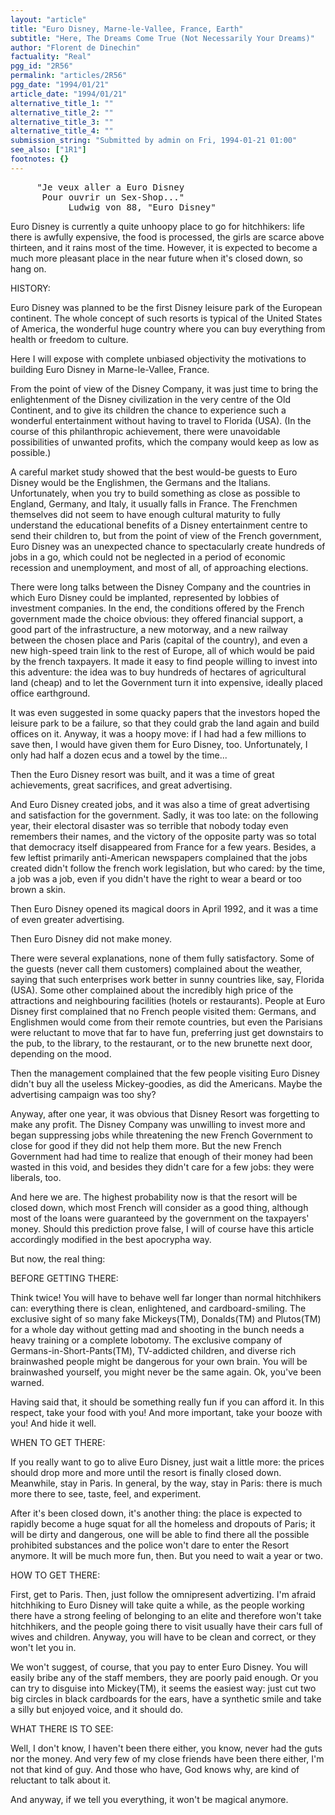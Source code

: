 ```yaml
---
layout: "article"
title: "Euro Disney, Marne-le-Vallee, France, Earth"
subtitle: "Here, The Dreams Come True (Not Necessarily Your Dreams)"
author: "Florent de Dinechin"
factuality: "Real"
pgg_id: "2R56"
permalink: "articles/2R56"
pgg_date: "1994/01/21"
article_date: "1994/01/21"
alternative_title_1: ""
alternative_title_2: ""
alternative_title_3: ""
alternative_title_4: ""
submission_string: "Submitted by admin on Fri, 1994-01-21 01:00"
see_also: ["1R1"]
footnotes: {}
---
```

<div>
<pre>
     "Je veux aller a Euro Disney
      Pour ouvrir un Sex-Shop..."
           Ludwig von 88, "Euro Disney"
</pre>
<p>Euro Disney is currently a quite unhoopy place to go for hitchhikers: life there is awfully expensive, the food is processed, the girls are scarce above thirteen, and it rains most of the time. However, it is expected to become a much more pleasant place in the near future when it's closed down, so hang on.</p>
<p>HISTORY:</p>
<p>Euro Disney was planned to be the first Disney leisure park of the European continent. The whole concept of such resorts is typical of the United States of America, the wonderful huge country where you can buy everything from health or freedom to culture.</p>
<p>Here I will expose with complete unbiased objectivity the motivations to building Euro Disney in Marne-le-Vallee, France.</p>
<p>From the point of view of the Disney Company, it was just time to bring the enlightenment of the Disney civilization in the very centre of the Old Continent, and to give its children the chance to experience such a wonderful entertainment without having to travel to Florida (USA). (In the course of this philanthropic achievement, there were unavoidable possibilities of unwanted profits, which the company would keep as low as possible.)</p>
<p>A careful market study showed that the best would-be guests to Euro Disney would be the Englishmen, the Germans and the Italians. Unfortunately, when you try to build something as close as possible to England, Germany, and Italy, it usually falls in France. The Frenchmen themselves did not seem to have enough cultural maturity to fully understand the educational benefits of a Disney entertainment centre to send their children to, but from the point of view of the French government, Euro Disney was an unexpected chance to spectacularly create hundreds of jobs in a go, which could not be neglected in a period of economic recession and unemployment, and most of all, of approaching elections.</p>
<p>There were long talks between the Disney Company and the countries in which Euro Disney could be implanted, represented by lobbies of investment companies. In the end, the conditions offered by the French government made the choice obvious: they offered financial support, a good part of the infrastructure, a new motorway, and a new railway between the chosen place and Paris (capital of the country), and even a new high-speed train link to the rest of Europe, all of which would be paid by the french taxpayers. It made it easy to find people willing to invest into this adventure: the idea was to buy hundreds of hectares of agricultural land (cheap) and to let the Government turn it into expensive, ideally placed office earthground.</p>
<p>It was even suggested in some quacky papers that the investors hoped the leisure park to be a failure, so that they could grab the land again and build offices on it. Anyway, it was a hoopy move: if I had had a few millions to save then, I would have given them for Euro Disney, too. Unfortunately, I only had half a dozen ecus and a towel by the time...</p>
<p>Then the Euro Disney resort was built, and it was a time of great achievements, great sacrifices, and great advertising.</p>
<p>And Euro Disney created jobs, and it was also a time of great advertising and satisfaction for the government. Sadly, it was too late: on the following year, their electoral disaster was so terrible that nobody today even remembers their names, and the victory of the opposite party was so total that democracy itself disappeared from France for a few years. Besides, a few leftist primarily anti-American newspapers complained that the jobs created didn't follow the french work legislation, but who cared: by the time, a job was a job, even if you didn't have the right to wear a beard or too brown a skin.</p>
<p>Then Euro Disney opened its magical doors in April 1992, and it was a time of even greater advertising.</p>
<p>Then Euro Disney did not make money.</p>
<p>There were several explanations, none of them fully satisfactory. Some of the guests (never call them customers) complained about the weather, saying that such enterprises work better in sunny countries like, say, Florida (USA). Some other complained about the incredibly high price of the attractions and neighbouring facilities (hotels or restaurants). People at Euro Disney first complained that no French people visited them: Germans, and Englishmen would come from their remote countries, but even the Parisians were reluctant to move that far to have fun, preferring just get downstairs to the pub, to the library, to the restaurant, or to the new brunette next door, depending on the mood.</p>
<p>Then the management complained that the few people visiting Euro Disney didn't buy all the useless Mickey-goodies, as did the Americans. Maybe the advertising campaign was too shy?</p>
<p>Anyway, after one year, it was obvious that Disney Resort was forgetting to make any profit. The Disney Company was unwilling to invest more and began suppressing jobs while threatening the new French Government to close for good if they did not help them more. But the new French Government had had time to realize that enough of their money had been wasted in this void, and besides they didn't care for a few jobs: they were liberals, too.</p>
<p>And here we are. The highest probability now is that the resort will be closed down, which most French will consider as a good thing, although most of the loans were guaranteed by the government on the taxpayers' money. Should this prediction prove false, I will of course have this article accordingly modified in the best apocrypha way.</p>
<p>But now, the real thing:</p>
<p>BEFORE GETTING THERE:</p>
<p>Think twice! You will have to behave well far longer than normal hitchhikers can: everything there is clean, enlightened, and cardboard-smiling. The exclusive sight of so many fake Mickeys(TM), Donalds(TM) and Plutos(TM) for a whole day without getting mad and shooting in the bunch needs a heavy training or a complete lobotomy. The exclusive company of Germans-in-Short-Pants(TM), TV-addicted children, and diverse rich brainwashed people might be dangerous for your own brain. You will be brainwashed yourself, you might never be the same again. Ok, you've been warned.</p>
<p>Having said that, it should be something really fun if you can afford it. In this respect, take your food with you! And more important, take your booze with you! And hide it well.</p>
<p>WHEN TO GET THERE:</p>
<p>If you really want to go to alive Euro Disney, just wait a little more: the prices should drop more and more until the resort is finally closed down. Meanwhile, stay in Paris. In general, by the way, stay in Paris: there is much more there to see, taste, feel, and experiment.</p>
<p>After it's been closed down, it's another thing: the place is expected to rapidly become a huge squat for all the homeless and dropouts of Paris; it will be dirty and dangerous, one will be able to find there all the possible prohibited substances and the police won't dare to enter the Resort anymore. It will be much more fun, then. But you need to wait a year or two.</p>
<p>HOW TO GET THERE:</p>
<p>First, get to Paris. Then, just follow the omnipresent advertizing. I'm afraid hitchhiking to Euro Disney will take quite a while, as the people working there have a strong feeling of belonging to an elite and therefore won't take hitchhikers, and the people going there to visit usually have their cars full of wives and children. Anyway, you will have to be clean and correct, or they won't let you in.</p>
<p>We won't suggest, of course, that you pay to enter Euro Disney. You will easily bribe any of the staff members, they are poorly paid enough. Or you can try to disguise into Mickey(TM), it seems the easiest way: just cut two big circles in black cardboards for the ears, have a synthetic smile and take a silly but enjoyed voice, and it should do.</p>
<p>WHAT THERE IS TO SEE:</p>
<p>Well, I don't know, I haven't been there either, you know, never had the guts nor the money. And very few of my close friends have been there either, I'm not that kind of guy. And those who have, God knows why, are kind of reluctant to talk about it.</p>
<p>And anyway, if we tell you everything, it won't be magical anymore.</p>
</div>
